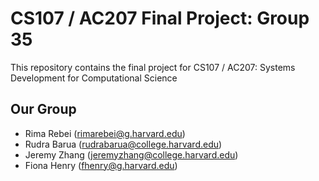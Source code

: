 # CS107 / AC207 Final Project: Group 35
This repository contains the final project for CS107 / AC207: Systems Development for Computational Science

## Our Group

* Rima Rebei (rimarebei@g.harvard.edu)
* Rudra Barua (rudrabarua@college.harvard.edu)
* Jeremy Zhang (jeremyzhang@college.harvard.edu)
* Fiona Henry (fhenry@g.harvard.edu)
